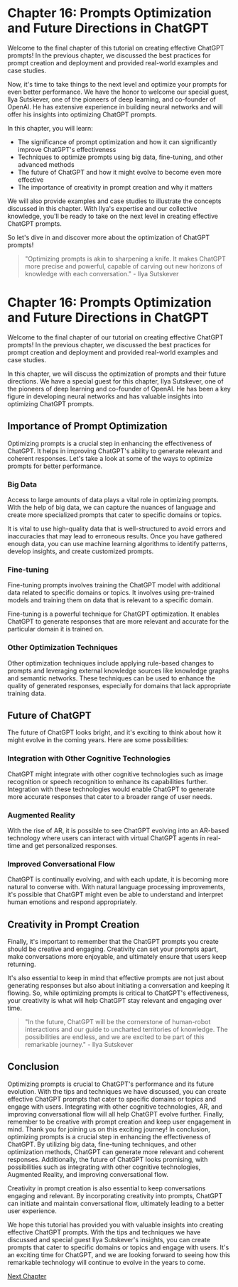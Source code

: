 # Chapter 16: Prompts Optimization and Future Directions in ChatGPT

Welcome to the final chapter of this tutorial on creating effective ChatGPT prompts! In the previous chapter, we discussed the best practices for prompt creation and deployment and provided real-world examples and case studies.

Now, it's time to take things to the next level and optimize your prompts for even better performance. We have the honor to welcome our special guest, Ilya Sutskever, one of the pioneers of deep learning, and co-founder of OpenAI. He has extensive experience in building neural networks and will offer his insights into optimizing ChatGPT prompts.

In this chapter, you will learn:

- The significance of prompt optimization and how it can significantly improve ChatGPT's effectiveness
- Techniques to optimize prompts using big data, fine-tuning, and other advanced methods
- The future of ChatGPT and how it might evolve to become even more effective
- The importance of creativity in prompt creation and why it matters

We will also provide examples and case studies to illustrate the concepts discussed in this chapter. With Ilya's expertise and our collective knowledge, you'll be ready to take on the next level in creating effective ChatGPT prompts.

So let's dive in and discover more about the optimization of ChatGPT prompts!

> "Optimizing prompts is akin to sharpening a knife. It makes ChatGPT more precise and powerful, capable of carving out new horizons of knowledge with each conversation." - Ilya Sutskever
# Chapter 16: Prompts Optimization and Future Directions in ChatGPT

Welcome to the final chapter of our tutorial on creating effective ChatGPT prompts! In the previous chapter, we discussed the best practices for prompt creation and deployment and provided real-world examples and case studies.

In this chapter, we will discuss the optimization of prompts and their future directions. We have a special guest for this chapter, Ilya Sutskever, one of the pioneers of deep learning and co-founder of OpenAI. He has been a key figure in developing neural networks and has valuable insights into optimizing ChatGPT prompts.

## Importance of Prompt Optimization

Optimizing prompts is a crucial step in enhancing the effectiveness of ChatGPT. It helps in improving ChatGPT's ability to generate relevant and coherent responses. Let's take a look at some of the ways to optimize prompts for better performance.

### Big Data

Access to large amounts of data plays a vital role in optimizing prompts. With the help of big data, we can capture the nuances of language and create more specialized prompts that cater to specific domains or topics.

It is vital to use high-quality data that is well-structured to avoid errors and inaccuracies that may lead to erroneous results. Once you have gathered enough data, you can use machine learning algorithms to identify patterns, develop insights, and create customized prompts.

### Fine-tuning

Fine-tuning prompts involves training the ChatGPT model with additional data related to specific domains or topics. It involves using pre-trained models and training them on data that is relevant to a specific domain.

Fine-tuning is a powerful technique for ChatGPT optimization. It enables ChatGPT to generate responses that are more relevant and accurate for the particular domain it is trained on.

### Other Optimization Techniques

Other optimization techniques include applying rule-based changes to prompts and leveraging external knowledge sources like knowledge graphs and semantic networks. These techniques can be used to enhance the quality of generated responses, especially for domains that lack appropriate training data.

## Future of ChatGPT

The future of ChatGPT looks bright, and it's exciting to think about how it might evolve in the coming years. Here are some possibilities:

### Integration with Other Cognitive Technologies

ChatGPT might integrate with other cognitive technologies such as image recognition or speech recognition to enhance its capabilities further. Integration with these technologies would enable ChatGPT to generate more accurate responses that cater to a broader range of user needs.

### Augmented Reality

With the rise of AR, it is possible to see ChatGPT evolving into an AR-based technology where users can interact with virtual ChatGPT agents in real-time and get personalized responses.

### Improved Conversational Flow

ChatGPT is continually evolving, and with each update, it is becoming more natural to converse with. With natural language processing improvements, it's possible that ChatGPT might even be able to understand and interpret human emotions and respond appropriately.

## Creativity in Prompt Creation

Finally, it's important to remember that the ChatGPT prompts you create should be creative and engaging. Creativity can set your prompts apart, make conversations more enjoyable, and ultimately ensure that users keep returning.

It's also essential to keep in mind that effective prompts are not just about generating responses but also about initiating a conversation and keeping it flowing. So, while optimizing prompts is critical to ChatGPT's effectiveness, your creativity is what will help ChatGPT stay relevant and engaging over time.

> "In the future, ChatGPT will be the cornerstone of human-robot interactions and our guide to uncharted territories of knowledge. The possibilities are endless, and we are excited to be part of this remarkable journey." - Ilya Sutskever

## Conclusion

Optimizing prompts is crucial to ChatGPT's performance and its future evolution. With the tips and techniques we have discussed, you can create effective ChatGPT prompts that cater to specific domains or topics and engage with users. Integrating with other cognitive technologies, AR, and improving conversational flow will all help ChatGPT evolve further. Finally, remember to be creative with prompt creation and keep user engagement in mind. Thank you for joining us on this exciting journey!
In conclusion, optimizing prompts is a crucial step in enhancing the effectiveness of ChatGPT. By utilizing big data, fine-tuning techniques, and other optimization methods, ChatGPT can generate more relevant and coherent responses. Additionally, the future of ChatGPT looks promising, with possibilities such as integrating with other cognitive technologies, Augmented Reality, and improving conversational flow.

Creativity in prompt creation is also essential to keep conversations engaging and relevant. By incorporating creativity into prompts, ChatGPT can initiate and maintain conversational flow, ultimately leading to a better user experience.

We hope this tutorial has provided you with valuable insights into creating effective ChatGPT prompts. With the tips and techniques we have discussed and special guest Ilya Sutskever's insights, you can create prompts that cater to specific domains or topics and engage with users. It's an exciting time for ChatGPT, and we are looking forward to seeing how this remarkable technology will continue to evolve in the years to come.


[Next Chapter](17_Chapter17.md)